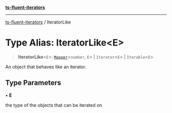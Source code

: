 [**ts-fluent-iterators**](../README.md)

---

[ts-fluent-iterators](../README.md) / IteratorLike

# Type Alias: IteratorLike\<E\>

> **IteratorLike**\<`E`\>: [`Mapper`](Mapper.md)\<`number`, `E`\> \| `Iterator`\<`E`\> \| `Iterable`\<`E`\>

An object that behaves like an iterator.

## Type Parameters

• **E**

the type of the objects that can be iterated on
